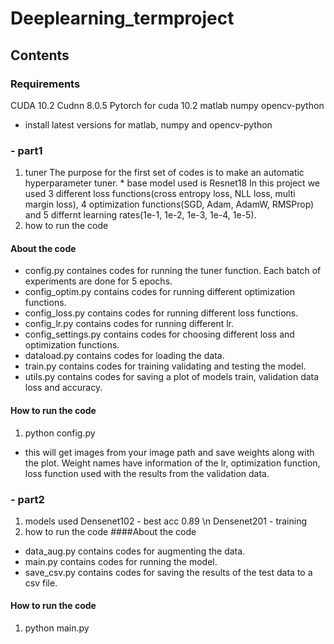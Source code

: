 # Deeplearning_termproject

## Contents
### Requirements
CUDA 10.2
Cudnn 8.0.5
Pytorch for cuda 10.2
matlab
numpy
opencv-python
* install latest versions for matlab, numpy and opencv-python
### - part1
1. tuner
 The purpose for the first set of codes is to make an automatic hyperparameter tuner. * base model used is Resnet18
 In this project we used 3 different loss functions(cross entropy loss, NLL loss, multi margin loss), 4 optimization functions(SGD, Adam, AdamW, RMSProp) and 5 differnt learning rates(1e-1, 1e-2, 1e-3, 1e-4, 1e-5).
2. how to run the code
#### About the code
 - config.py containes codes for running the tuner function. Each batch of experiments are done for 5 epochs.
 - config_optim.py contains codes for running different optimization functions.
 - config_loss.py contains codes for running different loss functions.
 - config_lr.py contains codes for running different lr.
 - config_settings.py contains codes for choosing different loss and optimization functions.
 - dataload.py contains codes for loading the data.
 - train.py contains codes for training validating and testing the model.
 - utils.py contains codes for saving a plot of models train, validation data loss and accuracy.
 #### How to run the code
 1. python config.py
 * this will get images from your image path and save weights along with the plot. Weight names have information of the lr, optimization function, loss function used with the results from the validation data.
### - part2
1. models used
Densenet102 - best acc 0.89 \n
Densenet201 - training
2. how to run the code
####About the code
- data_aug.py contains codes for augmenting the data.
- main.py contains codes for running the model.
- save_csv.py contains codes for saving the results of the test data to a csv file.
#### How to run the code
1. python main.py
